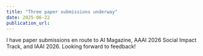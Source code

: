 ```yaml
---
title: "Three paper submissions underway"
date: 2025-06-22
publication_url: 
---
```


I have paper submissions en route to AI Magazine, AAAI 2026 Social Impact Track, and IAAI 2026. Looking forward to feedback!


